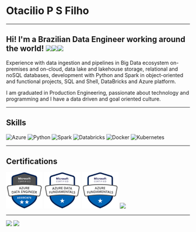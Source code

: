 # Otacilio P S Filho

---

## Hi! I'm a Brazilian Data Engineer working around the world! <img height="22" src="https://www.countryflags.com/wp-content/uploads/brazil-flag-png-large.png"/><img height="22" src="https://cdn.countryflags.com/thumbs/poland/flag-400.png"/><img height="22" src="https://cdn.countryflags.com/thumbs/portugal/flag-400.png"/>

Experience with data ingestion and pipelines in Big Data ecosystem on-premises and on-cloud, data lake and lakehouse storage, relational and noSQL databases, development with Python and Spark in object-oriented and functional projects, SQL and Shell, DataBricks and Azure platform.

I am graduated in Production Engineering, passionate about technology and programming and I have a data driven and goal oriented culture.

---

## Skills
<div style="display: inline_block">
  <img align="center" alt="Azure" height="100" src="https://cdn.jsdelivr.net/gh/devicons/devicon/icons/azure/azure-original-wordmark.svg" />
  <img align="center" alt="Python" height="60" src="https://cdn.jsdelivr.net/gh/devicons/devicon/icons/python/python-original-wordmark.svg">
  <img align="center" alt="Spark" height="45" src="https://upload.wikimedia.org/wikipedia/commons/thumb/f/f3/Apache_Spark_logo.svg/1200px-Apache_Spark_logo.svg.png">
  <img align="center" alt="Databricks" height="45" src="https://me.devoteam.com/wp-content/uploads/sites/10/2021/04/databricks-logo.png">
  <img align="center" alt="Docker" height="60" src="https://cdn.jsdelivr.net/gh/devicons/devicon/icons/docker/docker-original-wordmark.svg">
  <img align="center" alt="Kubernetes" height="60" src="https://cdn.jsdelivr.net/gh/devicons/devicon/icons/kubernetes/kubernetes-plain-wordmark.svg">
</div>

---

## Certifications
<div>
  <a href = "https://www.credly.com/badges/229e1597-0d16-4265-9e0f-746c3e3920e8/public_url" target="_blank"><img alt="Azure Data Engineer Associate" height="100" src="attachment/microsoft-certified-azure-data-engineer-associate.png" target="_blank"></a>
  <a href = "https://www.credly.com/badges/de92dc79-706d-4a46-bf46-8a29d558727a/public_url" target="_blank"><img alt="Azure Data Fundamentals" height="100" src="attachment/azure-data-fundamentals-600x600.png" target="_blank"></a>
  <a href = "https://www.credly.com/badges/4dc029b1-822a-4169-9c5e-2c5281718378/public_url" target="_blank"><img alt="Azure Fundamentals" height="100" src="attachment/azure-fundamentals-600x600.png" target="_blank"></a>
  <a href = "https://www.credential.net/7913b188-e5e6-4f03-b651-6fc621292cbb" target="_blank"><img height="100" src="https://miro.medium.com/max/800/0*53zG2vyo0yJuEpFr" target="_blank"></a>
</div>

---

<div> 
  <a href="https://www.linkedin.com/in/otacilio-psf/" target="_blank"><img height="25" src="https://img.shields.io/badge/-LinkedIn-%230077B5?style=for-the-badge&logo=linkedin&logoColor=white" target="_blank"></a>
  <a href="https://github.com/otacilio-psf" target="_blank"><img height="25" src="https://img.shields.io/badge/GitHub-100000?style=for-the-badge&logo=github&logoColor=white" target="_blank"></a>
</div>
